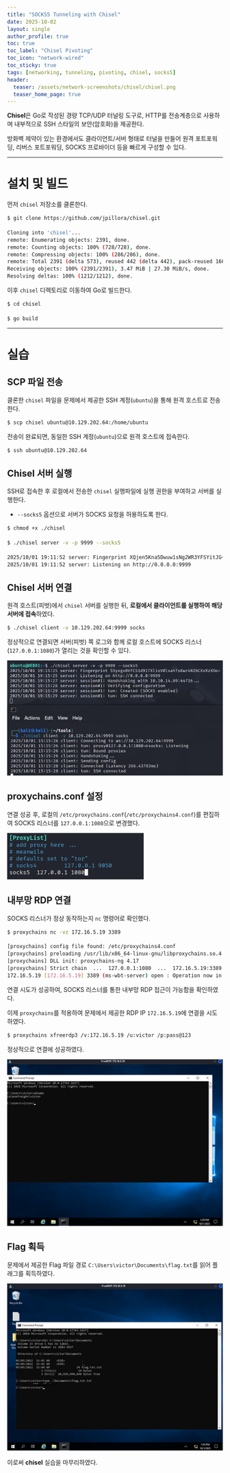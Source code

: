 ```yaml
---
title: "SOCKS5 Tunneling with Chisel"
date: 2025-10-02
layout: single
author_profile: true
toc: true
toc_label: "Chisel Pivoting"
toc_icon: "network-wired"
toc_sticky: true
tags: [networking, tunneling, pivoting, chisel, socks5]
header:
  teaser: /assets/network-screenshots/chisel/chisel.png
  teaser_home_page: true
---
```


**Chisel**은 Go로 작성된 경량 TCP/UDP 터널링 도구로, HTTP를 전송계층으로 사용하며 내부적으로 SSH 스타일의 보안(암호화)을 제공한다. 

방화벽 제약이 있는 환경에서도 클라이언트/서버 형태로 터널을 만들어 원격 포트포워딩, 리버스 포트포워딩, SOCKS 프로바이더 등을 빠르게 구성할 수 있다.

---

# 설치 및 빌드

먼저 `chisel` 저장소를 클론한다.

```bash
$ git clone https://github.com/jpillora/chisel.git

Cloning into 'chisel'...
remote: Enumerating objects: 2391, done.
remote: Counting objects: 100% (728/728), done.
remote: Compressing objects: 100% (286/286), done.
remote: Total 2391 (delta 573), reused 442 (delta 442), pack-reused 1663 (from 3)
Receiving objects: 100% (2391/2391), 3.47 MiB | 27.30 MiB/s, done.
Resolving deltas: 100% (1212/1212), done.
```

이후 `chisel` 디렉토리로 이동하여 Go로 빌드한다.

```bash
$ cd chisel

$ go build
```

---

# 실습

## SCP 파일 전송

클론한 `chisel` 파일을 문제에서 제공한 SSH 계정(`ubuntu`)을 통해 원격 호스트로 전송한다.

```bash
$ scp chisel ubuntu@10.129.202.64:/home/ubuntu
```

전송이 완료되면, 동일한 SSH 계정(`ubuntu`)으로 원격 호스트에 접속한다.

```bash
$ ssh ubuntu@10.129.202.64
```

## Chisel 서버 실행

SSH로 접속한 후 로컬에서 전송한 `chisel` 실행파일에 실행 권한을 부여하고 서버를 실행한다.

- `--socks5` 옵션으로 서버가 SOCKS 요청을 허용하도록 한다.

```bash
$ chmod +x ./chisel

$ ./chisel server -v -p 9999 --socks5

2025/10/01 19:11:52 server: Fingerprint XQjen5Kna5Dwuw1sNg2WR3YFSYitJG+FYFLPekMOLFE=
2025/10/01 19:11:52 server: Listening on http://0.0.0.0:9999
```


## Chisel 서버 연결

원격 호스트(피벗)에서 `chisel` 서버를 실행한 뒤, **로컬에서 클라이언트를 실행하여 해당 서버에 접속**하였다.

```bash
$ ./chisel client -v 10.129.202.64:9999 socks
```

정상적으로 연결되면 서버(피벗) 쪽 로그와 함께 로컬 호스트에 SOCKS 리스너(`127.0.0.1:1080`)가 열리는 것을 확인할 수 있다.

![Netsh Port Forward Diagram](/assets/network-screenshots/chisel/chisel-connect.png)

## proxychains.conf 설정

연결 성공 후, 로컬의 `/etc/proxychains.conf`(`/etc/proxychains4.conf`)를 편집하여 SOCKS 리스너를 `127.0.0.1:1080`으로 변경했다.

![Netsh Port Forward Diagram](/assets/network-screenshots/chisel/proxychains.png)

## 내부망 RDP 연결

SOCKS 리스너가 정상 동작하는지 `nc` 명령어로 확인했다.

```bash
$ proxychains nc -vz 172.16.5.19 3389

[proxychains] config file found: /etc/proxychains4.conf
[proxychains] preloading /usr/lib/x86_64-linux-gnu/libproxychains.so.4
[proxychains] DLL init: proxychains-ng 4.17
[proxychains] Strict chain  ...  127.0.0.1:1080  ...  172.16.5.19:3389  ...  OK
172.16.5.19 [172.16.5.19] 3389 (ms-wbt-server) open : Operation now in progress
```

연결 시도가 성공하여, SOCKS 리스너를 통한 내부망 RDP 접근이 가능함을 확인하였다.

이제 `proxychains`를 적용하여 문제에서 제공한 RDP IP `172.16.5.19`에 연결을 시도하였다.

```bash
$ proxychains xfreerdp3 /v:172.16.5.19 /u:victor /p:pass@123
```

정상적으로 연결에 성공하였다.

![Netsh Port Forward Diagram](/assets/network-screenshots/chisel/rdp-connect.png)

## Flag 획득

문제에서 제공한 Flag 파일 경로 `C:\Users\victor\Documents\flag.txt`를 읽어 플래그를 획득하였다.

![Netsh Port Forward Diagram](/assets/network-screenshots/chisel/flag.png)

이로써 **chisel** 실습을 마무리하였다.